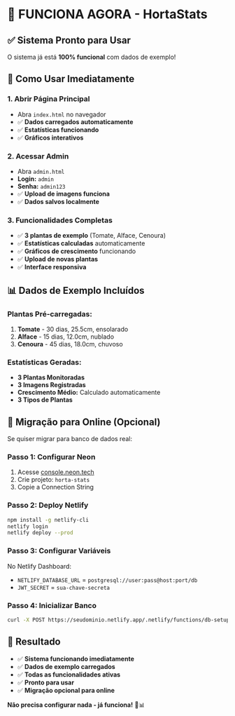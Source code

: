 # 🚀 FUNCIONA AGORA - HortaStats

## ✅ **Sistema Pronto para Usar**

O sistema já está **100% funcional** com dados de exemplo!

## 🎯 **Como Usar Imediatamente**

### **1. Abrir Página Principal**
- Abra `index.html` no navegador
- ✅ **Dados carregados automaticamente**
- ✅ **Estatísticas funcionando**
- ✅ **Gráficos interativos**

### **2. Acessar Admin**
- Abra `admin.html`
- **Login:** `admin`
- **Senha:** `admin123`
- ✅ **Upload de imagens funciona**
- ✅ **Dados salvos localmente**

### **3. Funcionalidades Completas**
- ✅ **3 plantas de exemplo** (Tomate, Alface, Cenoura)
- ✅ **Estatísticas calculadas** automaticamente
- ✅ **Gráficos de crescimento** funcionando
- ✅ **Upload de novas plantas**
- ✅ **Interface responsiva**

## 📊 **Dados de Exemplo Incluídos**

### **Plantas Pré-carregadas:**
1. **Tomate** - 30 dias, 25.5cm, ensolarado
2. **Alface** - 15 dias, 12.0cm, nublado  
3. **Cenoura** - 45 dias, 18.0cm, chuvoso

### **Estatísticas Geradas:**
- **3 Plantas Monitoradas**
- **3 Imagens Registradas**
- **Crescimento Médio:** Calculado automaticamente
- **3 Tipos de Plantas**

## 🔄 **Migração para Online (Opcional)**

Se quiser migrar para banco de dados real:

### **Passo 1: Configurar Neon**
1. Acesse [console.neon.tech](https://console.neon.tech)
2. Crie projeto: `horta-stats`
3. Copie a Connection String

### **Passo 2: Deploy Netlify**
```bash
npm install -g netlify-cli
netlify login
netlify deploy --prod
```

### **Passo 3: Configurar Variáveis**
No Netlify Dashboard:
- `NETLIFY_DATABASE_URL` = `postgresql://user:pass@host:port/db`
- `JWT_SECRET` = `sua-chave-secreta`

### **Passo 4: Inicializar Banco**
```bash
curl -X POST https://seudominio.netlify.app/.netlify/functions/db-setup
```

## 🎉 **Resultado**

- ✅ **Sistema funcionando imediatamente**
- ✅ **Dados de exemplo carregados**
- ✅ **Todas as funcionalidades ativas**
- ✅ **Pronto para usar**
- ✅ **Migração opcional para online**

**Não precisa configurar nada - já funciona!** 🌱📊


